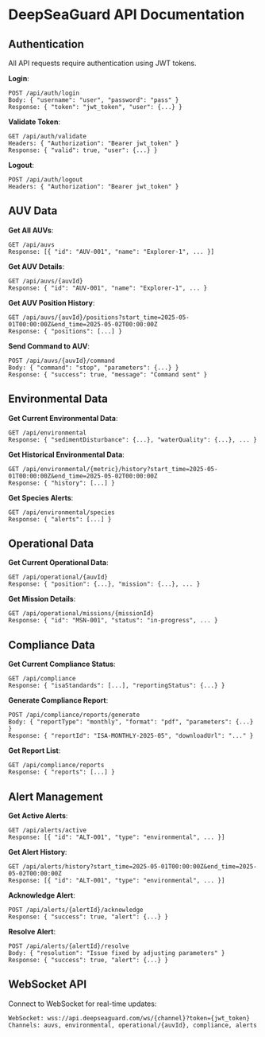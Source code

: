 # DeepSeaGuard API Documentation

## Authentication

All API requests require authentication using JWT tokens.

**Login**:
```
POST /api/auth/login
Body: { "username": "user", "password": "pass" }
Response: { "token": "jwt_token", "user": {...} }
```

**Validate Token**:
```
GET /api/auth/validate
Headers: { "Authorization": "Bearer jwt_token" }
Response: { "valid": true, "user": {...} }
```

**Logout**:
```
POST /api/auth/logout
Headers: { "Authorization": "Bearer jwt_token" }
```

## AUV Data

**Get All AUVs**:
```
GET /api/auvs
Response: [{ "id": "AUV-001", "name": "Explorer-1", ... }]
```

**Get AUV Details**:
```
GET /api/auvs/{auvId}
Response: { "id": "AUV-001", "name": "Explorer-1", ... }
```

**Get AUV Position History**:
```
GET /api/auvs/{auvId}/positions?start_time=2025-05-01T00:00:00Z&end_time=2025-05-02T00:00:00Z
Response: { "positions": [...] }
```

**Send Command to AUV**:
```
POST /api/auvs/{auvId}/command
Body: { "command": "stop", "parameters": {...} }
Response: { "success": true, "message": "Command sent" }
```

## Environmental Data

**Get Current Environmental Data**:
```
GET /api/environmental
Response: { "sedimentDisturbance": {...}, "waterQuality": {...}, ... }
```

**Get Historical Environmental Data**:
```
GET /api/environmental/{metric}/history?start_time=2025-05-01T00:00:00Z&end_time=2025-05-02T00:00:00Z
Response: { "history": [...] }
```

**Get Species Alerts**:
```
GET /api/environmental/species
Response: { "alerts": [...] }
```

## Operational Data

**Get Current Operational Data**:
```
GET /api/operational/{auvId}
Response: { "position": {...}, "mission": {...}, ... }
```

**Get Mission Details**:
```
GET /api/operational/missions/{missionId}
Response: { "id": "MSN-001", "status": "in-progress", ... }
```

## Compliance Data

**Get Current Compliance Status**:
```
GET /api/compliance
Response: { "isaStandards": [...], "reportingStatus": {...} }
```

**Generate Compliance Report**:
```
POST /api/compliance/reports/generate
Body: { "reportType": "monthly", "format": "pdf", "parameters": {...} }
Response: { "reportId": "ISA-MONTHLY-2025-05", "downloadUrl": "..." }
```

**Get Report List**:
```
GET /api/compliance/reports
Response: { "reports": [...] }
```

## Alert Management

**Get Active Alerts**:
```
GET /api/alerts/active
Response: [{ "id": "ALT-001", "type": "environmental", ... }]
```

**Get Alert History**:
```
GET /api/alerts/history?start_time=2025-05-01T00:00:00Z&end_time=2025-05-02T00:00:00Z
Response: [{ "id": "ALT-001", "type": "environmental", ... }]
```

**Acknowledge Alert**:
```
POST /api/alerts/{alertId}/acknowledge
Response: { "success": true, "alert": {...} }
```

**Resolve Alert**:
```
POST /api/alerts/{alertId}/resolve
Body: { "resolution": "Issue fixed by adjusting parameters" }
Response: { "success": true, "alert": {...} }
```

## WebSocket API

Connect to WebSocket for real-time updates:
```
WebSocket: wss://api.deepseaguard.com/ws/{channel}?token={jwt_token}
Channels: auvs, environmental, operational/{auvId}, compliance, alerts
```

